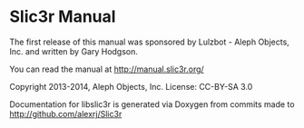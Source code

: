 # Slic3r Manual

The first release of this manual was sponsored by Lulzbot - Aleph Objects, Inc. and written by Gary Hodgson.

You can read the manual at http://manual.slic3r.org/

Copyright 2013-2014, Aleph Objects, Inc.
License: CC-BY-SA 3.0

Documentation for libslic3r is generated via Doxygen from commits made to http://github.com/alexrj/Slic3r
